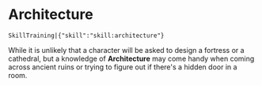 # Architecture

`SkillTraining|{"skill":"skill:architecture"}`

While it is unlikely that a character will be asked to design a fortress or a cathedral, but a knowledge of **Architecture** may come handy when coming across ancient ruins or trying to figure out if there's a hidden door in a room.